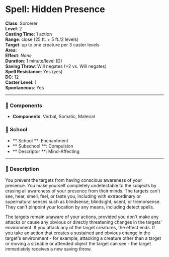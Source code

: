 
# Spell: Hidden Presence
**Class**: Sorcerer  
**Level**: 2  
**Casting Time**: 1 action  
**Range**: close (25 ft. + 5 ft./2 levels)  
**Target**: up to one creature per 3 caster levels  
**Area**:   
**Effect**: _None_  
**Duration**: 1 minute/level (D)  
**Saving Throw**: Will negates (+2 vs. Will negates)  
**Spell Resistance**: Yes (yes)  
**DC**: 12  
**Caster Level**: 1  
**Spontaneous**: Yes

---

### 🔮 Components
- **Components**: Verbal, Somatic, Material

### 🏫 School
- ** School **: Enchantment
- ** Subschool **: Compulsion
- ** Descriptor **: Mind-Affecting
---

### 📜 Description
You prevent the targets from having conscious awareness of your presence. You make yourself completely undetectable to the subjects by erasing all awareness of your presence from their minds. The targets can't see, hear, smell, feel, or taste you, including with extraordinary or supernatural senses such as blindsense, blindsight, scent, or tremorsense. They can't pinpoint your location by any means, including detect spells.

The targets remain unaware of your actions, provided you don't make any attacks or cause any obvious or directly threatening changes in the targets' environment. If you attack any of the target creatures, the effect ends. If you take an action that creates a sustained and obvious change in the target's environment - for example, attacking a creature other than a target or moving a sizeable or attended object the target can see - the target immediately receives a new saving throw.

